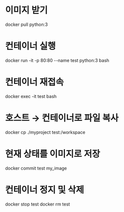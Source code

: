 # 이미지 받기
docker pull python:3

# 컨테이너 실행
docker run -it -p 80:80 --name test python:3 bash

# 컨테이너 재접속
docker exec -it test bash

# 호스트 → 컨테이너로 파일 복사
docker cp ./myproject test:/workspace

# 현재 상태를 이미지로 저장
docker commit test my_image

# 컨테이너 정지 및 삭제
docker stop test
docker rm test
